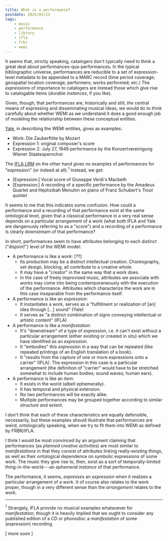 ```yaml
---
title: What is a performance?
postdate: 2025/03/23
tags:
    - music
    - performance
    - library
    - ifla
    - frbr
    - wemi
---
```


It seems that, strictly speaking, catalogers don't typically need to think a great deal about performances-qua-performances. In the typical bibliographic universe, performances are reducible to a set of expression-level metadata to be appended to a MARC record (time period coverage; geospatial location coverage; performers; works performed; etc.) The _expressions_ of importance to catalogers are instead those which give rise to catalogable items (_durable instances_, if you like). 

Given, though, that performances are, historically and still, _the_ central means of expressing and disseminating musical ideas, we would do to think carefully about whether WEMI as we understand it does a good enough job of modeling the relationship between these conceptual entities.

[Yale](https://web.library.yale.edu/cataloging/music/frbr-wemi-music), in describing the WEMI entities, gives as examples:

- Work: Die Zauberflöte by Mozart
- Expression 1: original composer's score
- Expression 2: July 27, 1949 performance by the Konzertvereinigung Wiener Staatsopernchor

The [IFLA LRM](https://www.ifla.org/wp-content/uploads/2019/05/assets/cataloguing/frbr-lrm/ifla-lrm-august-2017_rev201712.pdf) on the other hand gives no examples of performances for "expression" (or indeed at all).<sup>1</sup> Instead, we get:

- [Expression:] Vocal score of Giuseppe Verdi's Macbeth
- [Expression:] A recording of a specific performance by the Amadeus Quartet and Hephzibah Menuhin on piano of Franz Schubert's *Trout quintet*

It seems to me that this indicates some confusion. How could a performance and a recording of that performance exist at the same ontological level, given that a classical performance in a very real sense depends on a particular arrangement of a work (what both IFLA and Yale are dangerously referring to as a "score") and a recording of a performance is clearly downstream of that performance?

In short, performances seem to have attributes belonging to each distinct ("disjoint!") level of the WEMI model:

- A performance is like a _work_: [??]
    - Its production may be a distinct intellectual creation. Choreography, set design, blocking, all contribute to a creative whole.
    - It may have a "creator" in the same way that a work does.
    - In the case of freely improvised music, attributes we associate with _works_ may come into being contemporaneously with the execution of the performance. Attributes which characterize the work are in this case inseparable from the performance itself.
- A performance is like an _expression_:
    - It instantiates a work, serves as a "fulfillment or realization of [an] idea through [...] sound" (Yale)
    - It serves as "a distinct combination of signs conveying intellectual or artistic content" (IFLA)
- A performance is like a _manifestation_:
    - It's "downstream" of a type of _expression_, i.e. it can't exist without a particular arrangement (either existing or created in situ) which we have identified as an _expression_.
    - It "embodies" this _expression_ in a way that can be repeated (like repeated printings of an English translation of a book). 
    - It "results from the capture of one or more expressions onto a carrier" (IFLA). The expression in this case is a particular arrangement (the definition of "carrier" would have to be stretched somewhat to include human bodies; sound waves; human ears).
- A performance is like an _item_:
    - It exists in the world (albeit ephemerally).
    - It has temporal and physical extension.
    - No two performances will be exactly alike.
    - Multiple performances may be grouped together according to similar structure and extent.

I don't think that each of these characteristics are equally defensible, necessarily, but these examples should illustrate that performances are weird, ontologically speaking, when we try to fit them into WEMI as defined by FRBR/IFLA.

I think I would be most convinced by an argument claiming that performances (as _planned creative activities_) are most similar to _manifestations_ in that they consist of attributes linking really-existing things, as well as their ontological dependence on symbolic expressions of some work. The music they give rise to, then, exist as a sort of temporally-limited thing-in-the-world---an _ephemeral instance_ of that performance.

The performance, it seems, _expresses_ an _expression_ when it realizes a particular arrangement of a work. It of course also relates to the work proper, though in a very different sense than the _arrangement_ relates to the work. 

<hr>

<sup>1</sup> Strangely, IFLA provide no musical examples whatsoever for _manifestation_, though it is heavily implied that we ought to consider any published edition of a CD or phonodisc a _manifestation_ of some (_expression_) recording.


[ more soon ]

